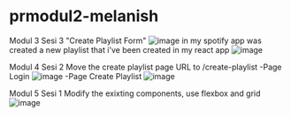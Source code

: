 # prmodul2-melanish
 Modul 3 Sesi 3
 "Create Playlist Form"
![image](https://user-images.githubusercontent.com/72775473/161421725-03d58664-e21d-4bb3-a480-905e68f6e737.png)
in my spotify app was created a new playlist that i've been created in my react app
![image](https://user-images.githubusercontent.com/72775473/161421820-812cb828-eb1d-4f2c-854a-c4a976618e8d.png)

Modul 4 Sesi 2
Move the create playlist page URL to /create-playlist
-Page Login
![image](https://user-images.githubusercontent.com/72775473/162229922-b0d2f280-c71a-4c01-a6fe-51dac8c28598.png)
-Page Create Playlist
![image](https://user-images.githubusercontent.com/72775473/162230334-8c93e9bf-6cbe-46fa-bdb3-adadf2995048.png)

Modul 5 Sesi 1
Modify the exixting components, use flexbox and grid
![image](https://user-images.githubusercontent.com/72775473/162788709-862e5265-bae1-40d5-98eb-5ac73684fd87.png)

